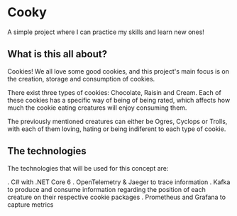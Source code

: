 # Cooky
A simple project where I can practice my skills and learn new ones!


## What is this all about?

Cookies! We all love some good cookies, and this project's main focus 
is on the creation, storage and consumption of cookies.

There exist three types of cookies: Chocolate, Raisin and Cream. Each 
of these cookies has a specific way of being of being rated, which 
affects how much the cookie eating creatures will enjoy consuming them.

The previously mentioned creatures can either be Ogres, Cyclops or 
Trolls, with each of them loving, hating or being indiferent to each 
type of cookie.

## The technologies 

The technologies that will be used for this concept are:

. C# with .NET Core 6
. OpenTelemetry & Jaeger to trace information
. Kafka to produce and consume information regarding the position of 
    each creature on their respective cookie packages
. Prometheus and Grafana to capture metrics

